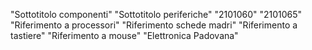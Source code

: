 "Sottotitolo componenti"
"Sottotitolo periferiche"
"2101060" 
"2101065" 
"Riferimento a processori" 
"Riferimento schede madri" 
"Riferimento a tastiere"
"Riferimento a mouse"
"Elettronica Padovana" 

